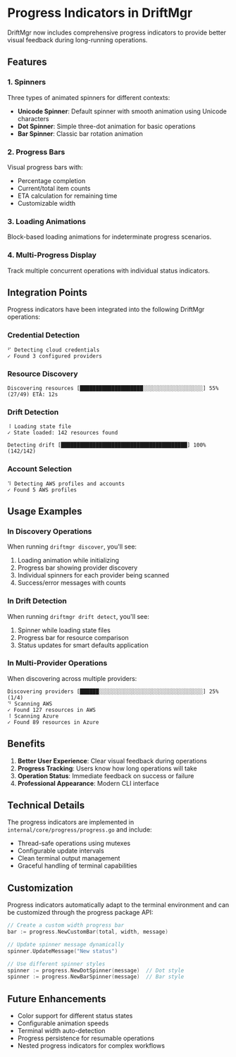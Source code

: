 # Progress Indicators in DriftMgr

DriftMgr now includes comprehensive progress indicators to provide better visual feedback during long-running operations.

## Features

### 1. Spinners
Three types of animated spinners for different contexts:

- **Unicode Spinner**: Default spinner with smooth animation using Unicode characters
- **Dot Spinner**: Simple three-dot animation for basic operations  
- **Bar Spinner**: Classic bar rotation animation

### 2. Progress Bars
Visual progress bars with:
- Percentage completion
- Current/total item counts
- ETA calculation for remaining time
- Customizable width

### 3. Loading Animations
Block-based loading animations for indeterminate progress scenarios.

### 4. Multi-Progress Display
Track multiple concurrent operations with individual status indicators.

## Integration Points

Progress indicators have been integrated into the following DriftMgr operations:

### Credential Detection
```
⠋ Detecting cloud credentials
✓ Found 3 configured providers
```

### Resource Discovery
```
Discovering resources [████████████████████░░░░░░░░░░░░░░░░░░░] 55% (27/49) ETA: 12s
```

### Drift Detection
```
⠸ Loading state file
✓ State loaded: 142 resources found

Detecting drift [████████████████████████████████████████] 100% (142/142)
```

### Account Selection
```
⠹ Detecting AWS profiles and accounts
✓ Found 5 AWS profiles
```

## Usage Examples

### In Discovery Operations
When running `driftmgr discover`, you'll see:
1. Loading animation while initializing
2. Progress bar showing provider discovery
3. Individual spinners for each provider being scanned
4. Success/error messages with counts

### In Drift Detection
When running `driftmgr drift detect`, you'll see:
1. Spinner while loading state files
2. Progress bar for resource comparison
3. Status updates for smart defaults application

### In Multi-Provider Operations
When discovering across multiple providers:
```
Discovering providers [██████░░░░░░░░░░░░░░░░░░░░░░░░░░░░░░░░░] 25% (1/4)
⠙ Scanning AWS
✓ Found 127 resources in AWS
⠸ Scanning Azure
✓ Found 89 resources in Azure
```

## Benefits

1. **Better User Experience**: Clear visual feedback during operations
2. **Progress Tracking**: Users know how long operations will take
3. **Operation Status**: Immediate feedback on success or failure
4. **Professional Appearance**: Modern CLI interface

## Technical Details

The progress indicators are implemented in `internal/core/progress/progress.go` and include:

- Thread-safe operations using mutexes
- Configurable update intervals
- Clean terminal output management
- Graceful handling of terminal capabilities

## Customization

Progress indicators automatically adapt to the terminal environment and can be customized through the progress package API:

```go
// Create a custom width progress bar
bar := progress.NewCustomBar(total, width, message)

// Update spinner message dynamically
spinner.UpdateMessage("New status")

// Use different spinner styles
spinner := progress.NewDotSpinner(message)  // Dot style
spinner := progress.NewBarSpinner(message)  // Bar style
```

## Future Enhancements

- Color support for different status states
- Configurable animation speeds
- Terminal width auto-detection
- Progress persistence for resumable operations
- Nested progress indicators for complex workflows